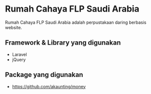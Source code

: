 # Rumah Cahaya FLP Saudi Arabia
Rumah Cahaya FLP Saudi Arabia adalah perpustakaan daring berbasis website.

## Framework & Library yang digunakan
- Laravel
- jQuery

## Package yang digunakan
- https://github.com/akaunting/money